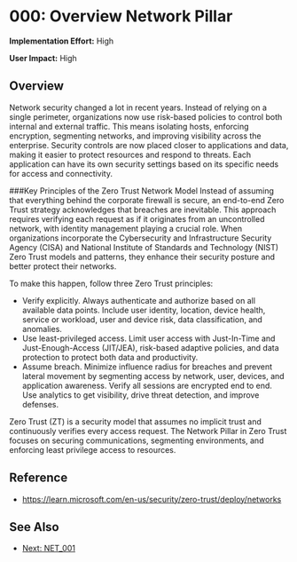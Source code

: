 # 000: Overview Network Pillar

**Implementation Effort:** High

**User Impact:** High

## Overview
Network security changed a lot in recent years. Instead of relying on a single perimeter, organizations now use risk-based policies to control both internal and external traffic. 
This means isolating hosts, enforcing encryption, segmenting networks, and improving visibility across the enterprise. Security controls are now placed closer to applications and data, 
making it easier to protect resources and respond to threats. Each application can have its own security settings based on its specific needs for access and connectivity.

###Key Principles of the Zero Trust Network Model
Instead of assuming that everything behind the corporate firewall is secure, an end-to-end Zero Trust strategy acknowledges that breaches are inevitable. 
This approach requires verifying each request as if it originates from an uncontrolled network, with identity management playing a crucial role. 
When organizations incorporate the Cybersecurity and Infrastructure Security Agency (CISA) and National Institute of Standards and Technology (NIST) Zero Trust models and patterns, they enhance their security posture and better protect their networks.

To make this happen, follow three Zero Trust principles:

- Verify explicitly. Always authenticate and authorize based on all available data points. Include user identity, location, device health, service or workload, user and device risk, data classification, and anomalies.
- Use least-privileged access. Limit user access with Just-In-Time and Just-Enough-Access (JIT/JEA), risk-based adaptive policies, and data protection to protect both data and productivity.
- Assume breach. Minimize influence radius for breaches and prevent lateral movement by segmenting access by network, user, devices, and application awareness. Verify all sessions are encrypted end to end. Use analytics to get visibility, drive threat detection, and improve defenses.

Zero Trust (ZT) is a security model that assumes no implicit trust and continuously verifies every access request. The Network Pillar in Zero Trust focuses on securing communications, segmenting environments, and enforcing least privilege access to resources.

## Reference
* https://learn.microsoft.com/en-us/security/zero-trust/deploy/networks

## See Also
- [Next: NET_001](NET_001.md)
